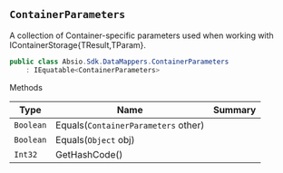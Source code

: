 ## `ContainerParameters`

A collection of Container-specific parameters used when working with IContainerStorage{TResult,TParam}.
```csharp
public class Absio.Sdk.DataMappers.ContainerParameters
    : IEquatable<ContainerParameters>

```

Methods

| Type | Name | Summary | 
| --- | --- | --- | 
| `Boolean` | Equals(`ContainerParameters` other) |  | 
| `Boolean` | Equals(`Object` obj) |  | 
| `Int32` | GetHashCode() |  | 


